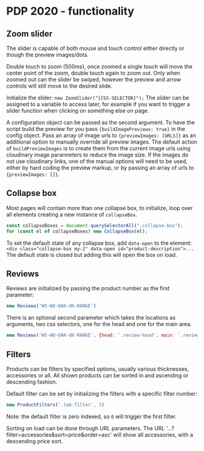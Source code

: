 # PDP 2020 - functionality

## Zoom slider
The slider is capable of both mouse and touch control either directly or though the preview images/dots.

Double touch to zoom (500ms), once zoomed a single touch will move the center point of the zoom, double touch again to zoom out.
Only when zoomed out can the slider be swiped, however the preview and arrow controls will still move to the desired slide.

Initialize the slider:
`new ZoomSlider("[CSS-SELECTOR]");`
The slider can be assigned to a variable to access later, for example if you want to trigger a slider function when clicking on something else on page.

A configuration object can be passed as the second argument.
To have the script build the preview for you pass `{buildImagePreviews: true}` in the config object.
Pass an array of image urls to `{previewImages: [URLS]}` as an additional option to manually override all preview images.
The default action of `buildPreviewImages` is to create them from the current image urls using cloudinary image pararmeters to reduce the image size. If the images do not use cloudinary links, one of the manual options will need to be used, either by hard coding the preview markup, or by passing an array of urls to `{previewImages: []}`.


## Collapse box
Most pages will contain more than one collapse box, to initialize, loop over all elements creating a new instance of `collapseBox`.
```js
const collapseBoxes = document.querySelectorAll(".collapse-box");
for (const el of collapseBoxes) new CollapseBox(el);
```
To set the default state of any collapse box, add `data-open` to the element:
`<div class="collapse-box my-2" data-open id="product-description">...`
The default state is closed but adding this will open the box on load.

## Reviews
Reviews are initialized by passing the product number as the first parameter:
```js
new Reviews('WS-WO-OAK-UK-RANGE')
```
There is an optional second parameter which takes the locations as arguments, two css selectors, one for the head and one for the main area.
```js
new Reviews('WS-WO-OAK-UK-RANGE', {head: '.review-head', main: '.reviews-main'})
```


## Filters
Products can be filters by specified options, usually various thicknesses, accessories or all. All shown products can be sorted in and ascending or descending fashion.

Default filter can be set by initializing the filters with a specific filter number:
```js
new ProductFilters('.tab-filter', 1)
```
Note: the default filter is zero indexed, so `0` will trigger the first filter.

Sorting on load can be done through URL parameters. The URL '...?filter=accessories&sort=price&order=asc' will show all accessories, with a descending price sort.